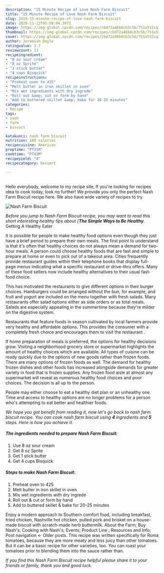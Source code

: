 ```yaml
---
description: "15 Minute Recipe of Love Nash Farm Biscuit"
title: "15 Minute Recipe of Love Nash Farm Biscuit"
slug: 2419-15-minute-recipe-of-love-nash-farm-biscuit
date: 2020-11-12T05:50:04.397Z
image: https://img-global.cpcdn.com/recipes/cbd72a46b8cb3c5b/751x532cq70/nash-farm-biscuit-recipe-main-photo.jpg
thumbnail: https://img-global.cpcdn.com/recipes/cbd72a46b8cb3c5b/751x532cq70/nash-farm-biscuit-recipe-main-photo.jpg
cover: https://img-global.cpcdn.com/recipes/cbd72a46b8cb3c5b/751x532cq70/nash-farm-biscuit-recipe-main-photo.jpg
author: Jeremiah Doyle
ratingvalue: 3.7
reviewcount: 13
recipeingredient:
- "8 oz sour cream"
- "8 oz Sprite"
- "1 stick butter"
- "4 cups Bisquick"
recipeinstructions:
- "Preheat oven to 425"
- "Melt butter in iron skillet in oven"
- "Mix wet ingredients with dry ingrede"
- "Roll out &amp; cut or form by hand"
- "Add to buttered skillet &amp; bake for 20-25 minutes"
categories:
- Recipe
tags:
- nash
- farm
- biscuit

katakunci: nash farm biscuit 
nutrition: 160 calories
recipecuisine: American
preptime: "PT31M"
cooktime: "PT43M"
recipeyield: "4"
recipecategory: Dessert

---
```

<br>
Hello everybody, welcome to my recipe site, If you're looking for recipes idea to cook today, look no further! We provide you only the perfect Nash Farm Biscuit recipe here. We also have wide variety of recipes to try.
<br>


![Nash Farm Biscuit](https://img-global.cpcdn.com/recipes/cbd72a46b8cb3c5b/751x532cq70/nash-farm-biscuit-recipe-main-photo.jpg)

<i>Before you jump to Nash Farm Biscuit recipe, you may want to read this short interesting healthy tips about {<strong>The Simple Ways to Be Healthy</strong>.</i>
Getting A Healthy Eater

It is possible for people to make healthy food options even though they just have a brief period to prepare their own meals. The first point to understand is that it's often that healthy choices do not always mean a demand for two-hour meals. A person could choose healthy foods that are fast and simple to prepare at home or even to pick out of a takeout area. Cities frequently provide restaurant guides within their telephone books that display full-page menus indicating what a specific restaurant or drive-thru offers. Many of these food sellers now include healthy alternatives to their usual fast-food choice.

 This has motivated the restaurants to give different options in their burger choices. Hamburgers could be arranged without the bun, for example, and fruit and yogurt are included on the menu together with fresh salads. Many restaurants offer salad options either as side orders or as total meals.  Salads are especially appealing in the summertime because they're milder on the digestive system.

Restaurants that feature foods in season cultivated by local farmers provide very healthy and affordable options.  This provides the consumer with a completely fresh choice and encourages them to visit the restaurant .

If home preparation of meals is preferred, the options for healthy decisions grow. Visiting a neighborhood grocery store or supermarket highlights the amount of healthy choices which are available.  All types of cuisine can be ready quickly due to the options of new goods rather than frozen foods. There are many options of frozen foods as well. The demand for healthy frozen dishes and other foods has increased alongside demands for greater variety in food that is frozen supplies. Any frozen food aisle at almost any supermarket will reveal as numerous healthy food choices and poor choices. The decision is all up to the person.

People may either choose to eat a healthy diet plan or an unhealthy one. Time and access to healthy options are no longer problems for a person who's attempting to eat better and healthier foods.


<i>We hope you got benefit from reading it, now let's go back to nash farm biscuit recipe. You can cook nash farm biscuit using <strong>4</strong> ingredients and <strong>5</strong> steps. Here is how you achieve it.
</i>

##### The ingredients needed to prepare Nash Farm Biscuit:

1. Use 8 oz sour cream
1. Get 8 oz Sprite
1. Get 1 stick butter
1. Get 4 cups Bisquick


##### Steps to make Nash Farm Biscuit:

1. Preheat oven to 425
1. Melt butter in iron skillet in oven
1. Mix wet ingredients with dry ingrede
1. Roll out &amp; cut or form by hand
1. Add to buttered skillet &amp; bake for 20-25 minutes


Enjoy a modern approach to Southern comfort food, including breakfast, fried chicken, Nashville hot chicken, pulled pork and brisket on a house-made biscuit with scratch-made herb buttermilk. About the Farm; Buy Nash&#39;s; Cooking with Nash&#39;s; Events; Product Line ; Resources and Info; Post navigation ← Older posts. This recipe was written specifically for Roma tomatoes, because they are more meaty and less juicy than other tomatoes. But it can be a basic recipe for other varieties, too. You can roast your tomatoes prior to blending them into the sauce rather than. 

<i>If you find this Nash Farm Biscuit recipe helpful please share it to your friends or family, thank you and good luck.</i>
